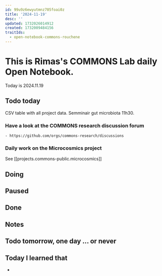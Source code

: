 ```yaml
---
id: 99u9z6ewyutmnz705foai0z
title: '2024-11-19'
desc: ''
updated: 1732026014912
created: 1732009484156
traitIds:
  - open-notebook-commons-rouchene
---
```




# This is Rimas's COMMONS Lab daily Open Notebook.

Today is 2024.11.19

## Todo today
 CSV table with all project data.
 Semminair gut microbiota 11h30.


### Have a look at the COMMONS research discussion forum
    - https://github.com/orgs/commons-research/discussions

### Daily work on the Microcosmics project

See [[projects.commons-public.microcosmics]]


###
###

## Doing

## Paused

## Done

## Notes

## Todo tomorrow, one day ... or never 


###
###


## Today I learned that

- 